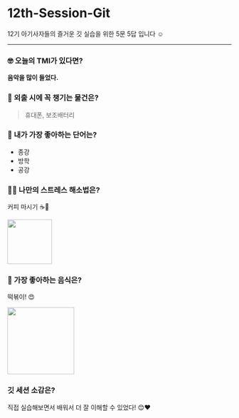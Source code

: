 # 12th-Session-Git
12기 아기사자들의 즐거운 깃 실습을 위한 5문 5답 입니다 ☺️
***
### 🤓 오늘의 TMI가 있다면?
**음악을 많이 들었다.**

### 🎒 외출 시에 꼭 챙기는 물건은?
>휴대폰, 보조배터리

### 🤙 내가 가장 좋아하는 단어는?
* 종강
* 방학
* 공강

### 🧘‍♀️ 나만의 스트레스 해소법은?
커피 마시기 ☕🧊

<img src="https://mblogthumb-phinf.pstatic.net/MjAxOTA5MDFfNSAg/MDAxNTY3MzA2MjYwNzY2.73GeSn8K2wYrC2xwrpPPM_0zQOtc866dNworHk9xNhog._FgZIvmQxbsv4HXGREc-8OiOi9Cj8eeeYYKWad-jJ8kg.PNG.cheong546/char-moon.png?type=w800" width= 100px>

### 🍧 가장 좋아하는 음식은?
떡볶이! 😍

<img src="https://thenaum.cdn-nhncommerce.com/data/goods/23/06/26/1000012956/1000012956_add3_034.jpg" width = "150px">

### 깃 세션 소감은?
직접 실습해보면서 배워서 더 잘 이해할 수 있었다! 😊❤️
